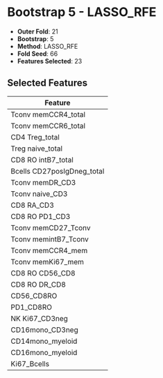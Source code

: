 # Bootstrap 5 - LASSO_RFE

- **Outer Fold**: 21
- **Bootstrap**: 5
- **Method**: LASSO_RFE
- **Fold Seed**: 66
- **Features Selected**: 23

## Selected Features

| Feature |
|---------|
| Tconv memCCR4_total |
| Tconv memCCR6_total |
| CD4 Treg_total |
| Treg naive_total |
| CD8 RO intB7_total |
| Bcells CD27posIgDneg_total |
| Tconv memDR_CD3 |
| Tconv naive_CD3 |
| CD8 RA_CD3 |
| CD8 RO PD1_CD3 |
| Tconv memCD27_Tconv |
| Tconv memintB7_Tconv |
| Tconv memCCR4_mem |
| Tconv memKi67_mem |
| CD8 RO CD56_CD8 |
| CD8 RO DR_CD8 |
| CD56_CD8RO |
| PD1_CD8RO |
| NK Ki67_CD3neg |
| CD16mono_CD3neg |
| CD14mono_myeloid |
| CD16mono_myeloid |
| Ki67_Bcells |

